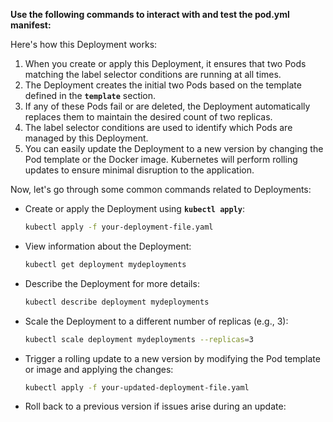 **Use the following commands to interact with and test the pod.yml manifest:**

Here's how this Deployment works:

1. When you create or apply this Deployment, it ensures that two Pods matching the label selector conditions are running at all times.
2. The Deployment creates the initial two Pods based on the template defined in the **`template`** section.
3. If any of these Pods fail or are deleted, the Deployment automatically replaces them to maintain the desired count of two replicas.
4. The label selector conditions are used to identify which Pods are managed by this Deployment.
5. You can easily update the Deployment to a new version by changing the Pod template or the Docker image. Kubernetes will perform rolling updates to ensure minimal disruption to the application.

Now, let's go through some common commands related to Deployments:

- Create or apply the Deployment using **`kubectl apply`**:
    
    ```bash
    kubectl apply -f your-deployment-file.yaml
    ```
    
- View information about the Deployment:
    
    ```bash
    kubectl get deployment mydeployments
    ```
    
- Describe the Deployment for more details:
    
    ```bash
    kubectl describe deployment mydeployments
    ```
    
- Scale the Deployment to a different number of replicas (e.g., 3):
    
    ```bash
    kubectl scale deployment mydeployments --replicas=3
    ```
    
- Trigger a rolling update to a new version by modifying the Pod template or image and applying the changes:
    
    ```bash
    kubectl apply -f your-updated-deployment-file.yaml
    ```
    
- Roll back to a previous version if issues arise during an update: